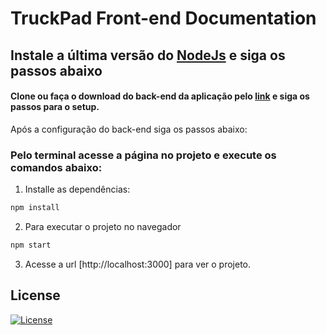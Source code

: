 # TruckPad Front-end Documentation

## Instale a última versão do [NodeJs](https://nodejs.org/en/download) e siga os passos abaixo

#### Clone ou faça o download do back-end da aplicação pelo [link](https://github.com/dicamposlima/truckpad_backend) e siga os passos para o setup.

Após a configuração do back-end siga os passos abaixo:

### Pelo terminal acesse a página no projeto e execute os comandos abaixo:


1. Installe as dependências:
```bash
npm install
```
2. Para executar o projeto no navegador
```bash
npm start
```

3. Acesse a url [http://localhost:3000] para ver o projeto.

## License

[![License](https://img.shields.io/badge/License-Apache%202.0-blue.svg)](https://opensource.org/licenses/Apache-2.0)
